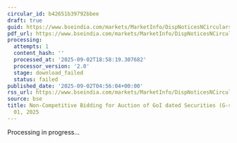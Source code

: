 ```yaml
---
circular_id: b42651b39792bbee
draft: true
guid: https://www.bseindia.com/markets/MarketInfo/DispNoticesNCirculars.aspx?Noticeid={DDE28DDB-5363-456B-8038-FF39A680550B}&noticeno=20250902-1&dt=09/02/2025&icount=1&totcount=59&flag=0
pdf_url: https://www.bseindia.com/markets/MarketInfo/DispNoticesNCirculars.aspx?Noticeid={DDE28DDB-5363-456B-8038-FF39A680550B}&noticeno=20250902-1&dt=09/02/2025&icount=1&totcount=59&flag=0
processing:
  attempts: 1
  content_hash: ''
  processed_at: '2025-09-02T18:58:19.307682'
  processor_version: '2.0'
  stage: download_failed
  status: failed
published_date: '2025-09-02T04:56:04+00:00'
rss_url: https://www.bseindia.com/markets/MarketInfo/DispNoticesNCirculars.aspx?Noticeid={DDE28DDB-5363-456B-8038-FF39A680550B}&noticeno=20250902-1&dt=09/02/2025&icount=1&totcount=59&flag=0
source: bse
title: Non-Competitive Bidding for Auction of GoI dated Securities (G-secs) on September
  01, 2025
---
```


Processing in progress...